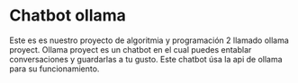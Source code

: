 # Chatbot ollama
Este es es nuestro proyecto de algoritmia y programación 2 llamado ollama proyect. Ollama proyect es un chatbot en el cual puedes entablar conversaciones y guardarlas a tu gusto. Este chatbot úsa la api de ollama para su funcionamiento.
